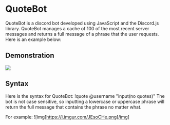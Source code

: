 # QuoteBot
QuoteBot is a discord bot developed using JavaScript and the Discord.js library. QuoteBot manages a cache of 100 of the most recent server messages and returns a full message of a phrase that the user requests. Here is an example below:
## Demonstration
![](https://media.giphy.com/media/DkeayEnQlt83C1i6oS/giphy.gif)
## Syntax
Here is the syntax for QuoteBot:
!quote @username "input(no quotes)"
The bot is not case sensitive, so inputting a lowercase or uppercase phrase will return the full message that contains the phrase no matter what.

For example:
![img]https://i.imgur.com/JEsoCHe.png[/img]
